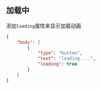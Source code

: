 ## 加载中

添加`loading`属性来显示加载动画

```json
{
    "body": [
        {
            "type": "button",
            "text": "loading....",
            "loading": true
        }
    ]
}
```